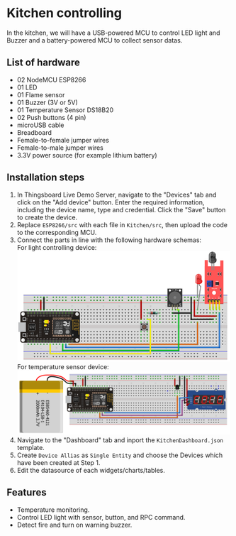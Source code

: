 # Kitchen controlling 
In the kitchen, we will have a USB-powered MCU to control LED light and Buzzer and a battery-powered MCU to collect sensor datas.
## List of hardware
- 02 NodeMCU ESP8266 
- 01 LED
- 01 Flame sensor
- 01 Buzzer (3V or 5V)
- 01 Temperature Sensor DS18B20
- 02 Push buttons (4 pin)
- microUSB cable
- Breadboard
- Female-to-female jumper wires
- Female-to-male jumper wires
- 3.3V power source (for example lithium battery)

## Installation steps
1. In Thingsboard Live Demo Server, navigate to the "Devices" tab and click on the "Add device" button. Enter the required information, including the device name, type and credential. Click the "Save" button to create the device.
2. Replace `ESP8266/src` with each file in `Kitchen/src`, then upload the code to the corresponding MCU.
3. Connect the parts in line with the following hardware schemas:  
For light controlling device:   
![Schema1](https://github.com/hungdaqq/Smarthome-IoT/blob/main/Features/Kitchen/schema1.png)  
For temperature sensor device:  
![Schema2](https://github.com/hungdaqq/Smarthome-IoT/blob/main/Features/Kitchen/schema2.png)  
4. Navigate to the "Dashboard" tab and inport the `KitchenDashboard.json` template.
5. Create `Device Allias` as `Single Entity` and choose the Devices which have been created at Step 1.
6. Edit the datasource of each widgets/charts/tables.

## Features
- Temperature monitoring.
- Control LED light with sensor, button, and RPC command.
- Detect fire and turn on warning buzzer.
